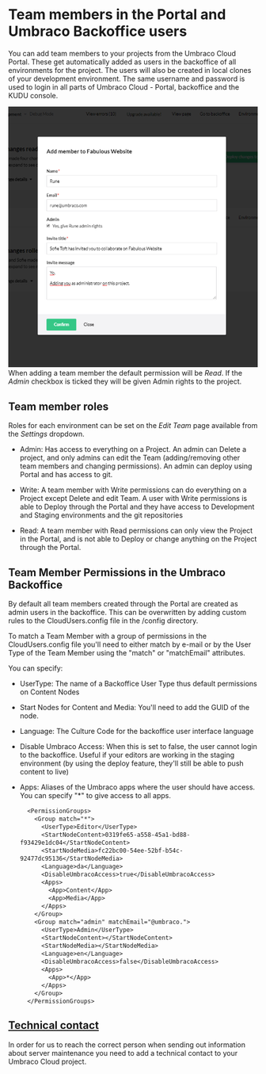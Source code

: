# Team members in the Portal and Umbraco Backoffice users
You can add team members to your projects from the Umbraco Cloud Portal. These get automatically added as users in the backoffice of all environments for the project. The users will also be created in local clones of your development environment. The same username and password is used to login in all parts of Umbraco Cloud - Portal, backoffice and the KUDU console.

![Add team member](images/add-team-member.png)
When adding a team member the default permission will be *Read*. If the *Admin* checkbox is ticked they will be given Admin rights to the project.

## Team member roles
Roles for each environment can be set on the *Edit Team* page available from the *Settings* dropdown.

* Admin: Has access to everything on a Project. An admin can Delete a project, and only admins can edit the Team (adding/removing other team members and changing permissions). An admin can deploy using Portal and has access to git.

* Write: A team member with Write permissions can do everything on a Project except Delete and edit Team. A user with Write permissions is able to Deploy through the Portal and they have access to Development and Staging environments and the git repositories

* Read: A team member with Read permissions can only view the Project in the Portal, and is not able to Deploy or change anything on the Project through the Portal.


## Team Member Permissions in the Umbraco Backoffice 
By default all team members created through the Portal are created as admin users in the backoffice. This can be overwritten by adding custom rules to the CloudUsers.config file in the /config directory. 

To match a Team Member with a group of permissions in the CloudUsers.config file you'll need to either match by e-mail or by the User Type of the Team Member using the "match" or "matchEmail" attributes.

You can specify:

* UserType: The name of a Backoffice User Type thus default permissions on Content Nodes
* Start Nodes for Content and Media: You'll need to add the GUID of the node.
* Language: The Culture Code for the backoffice user interface language
* Disable Umbraco Access: When this is set to false, the user cannot login to the backoffice. Useful if your editors are working in the staging environment (by using the deploy feature, they'll still be able to push content to live)
* Apps: Aliases of the Umbraco apps where the user should have access. You can specify "*" to give access to all apps.

        <PermissionGroups>
          <Group match="*">
            <UserType>Editor</UserType>
            <StartNodeContent>0319fe65-a558-45a1-bd88-f93429e1dc04</StartNodeContent>
            <StartNodeMedia>fc22bc00-54ee-52bf-b54c-92477dc95136</StartNodeMedia>
            <Language>da</Language>
            <DisableUmbracoAccess>true</DisableUmbracoAccess>
            <Apps>
              <App>Content</App>
              <App>Media</App>
            </Apps>
          </Group>
          <Group match="admin" matchEmail="@umbraco.">
            <UserType>Admin</UserType>
            <StartNodeContent></StartNodeContent>
            <StartNodeMedia></StartNodeMedia>
            <Language>en</Language>
            <DisableUmbracoAccess>false</DisableUmbracoAccess>
            <Apps>
              <App>*</App>
            </Apps>
          </Group>
        </PermissionGroups>

## [Technical contact](Technical-contact.md)

In order for us to reach the correct person when sending out information about server maintenance you need to add a technical contact to your Umbraco Cloud project.